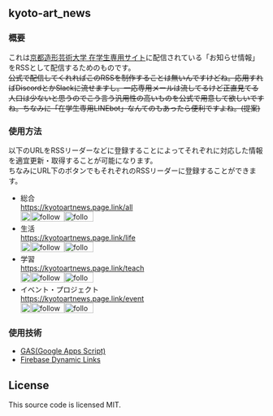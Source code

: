 ## kyoto-art_news

### 概要
これは[京都造形芸術大学 在学生専用サイト](https://www.kyoto-art.ac.jp/student/)に配信されている「お知らせ情報」をRSSとして配信するためのものです。  
~~公式で配信してくれればこのRSSを制作することは無いんですけどね。応用すればDiscordとかSlackに流せますし。一応専用メールは流してるけど正直見てる人口は少ないと思うのでこう言う汎用性の高いものを公式で用意して欲しいですね。ちなみに「在学生専用LINEbot」なんてのもあったら便利ですよね。(提案)~~

### 使用方法
以下のURLをRSSリーダーなどに登録することによってそれぞれに対応した情報を適宜更新・取得することが可能になります。  
ちなみにURL下のボタンでもそれぞれのRSSリーダーに登録することができます。

- 総合  
  https://kyotoartnews.page.link/all  
  <a href="https://kyotoartnews.page.link/all"><img src="https://user-images.githubusercontent.com/31413765/73037078-05ff0300-3e91-11ea-94e1-04933dfafb66.png" alt="RSSを購読する" width="20" height="20"></a><a href='https://feedly.com/i/subscription/feed%2Fhttps%3A%2F%2Fkyotoartnews.page.link%2Fall'  target='blank'><img id='feedlyFollow' src='http://s3.feedly.com/img/follows/feedly-follow-rectangle-volume-small_2x.png' alt='follow us in feedly' width='66' height='20'></a><a href="http://www.inoreader.com/feed/https://kyotoartnews.page.link/all" target="blank"><img src="http://cdn-ak.f.st-hatena.com/images/fotolife/t/tomag/20160306/20160306203923.png" alt='follow us in inoreader' width='57' height='20'></a>
- 生活  
  https://kyotoartnews.page.link/life  
  <a href="https://kyotoartnews.page.link/life"><img src="https://user-images.githubusercontent.com/31413765/73037078-05ff0300-3e91-11ea-94e1-04933dfafb66.png" alt="RSSを購読する" width="20" height="20"></a><a href='https://feedly.com/i/subscription/feed%2Fhttps%3A%2F%2Fkyotoartnews.page.link%2Flife'  target='blank'><img id='feedlyFollow' src='http://s3.feedly.com/img/follows/feedly-follow-rectangle-volume-small_2x.png' alt='follow us in feedly' width='66' height='20'></a><a href="http://www.inoreader.com/feed/https://kyotoartnews.page.link/life" target="blank"><img src="http://cdn-ak.f.st-hatena.com/images/fotolife/t/tomag/20160306/20160306203923.png" alt='follow us in inoreader' width='57' height='20'></a>
- 学習  
  https://kyotoartnews.page.link/teach  
  <a href="https://kyotoartnews.page.link/teach"><img src="https://user-images.githubusercontent.com/31413765/73037078-05ff0300-3e91-11ea-94e1-04933dfafb66.png" alt="RSSを購読する" width="20" height="20"></a><a href='https://feedly.com/i/subscription/feed%2Fhttps%3A%2F%2Fkyotoartnews.page.link%2Fteach'  target='blank'><img id='feedlyFollow' src='http://s3.feedly.com/img/follows/feedly-follow-rectangle-volume-small_2x.png' alt='follow us in feedly' width='66' height='20'></a><a href="http://www.inoreader.com/feed/https://kyotoartnews.page.link/teach" target="blank"><img src="http://cdn-ak.f.st-hatena.com/images/fotolife/t/tomag/20160306/20160306203923.png" alt='follow us in inoreader' width='57' height='20'></a>
- イベント・プロジェクト  
  https://kyotoartnews.page.link/event  
  <a href="https://kyotoartnews.page.link/event"><img src="https://user-images.githubusercontent.com/31413765/73037078-05ff0300-3e91-11ea-94e1-04933dfafb66.png" alt="RSSを購読する" width="20" height="20"></a><a href='https://feedly.com/i/subscription/feed%2Fhttps%3A%2F%2Fkyotoartnews.page.link%2Fevent'  target='blank'><img id='feedlyFollow' src='http://s3.feedly.com/img/follows/feedly-follow-rectangle-volume-small_2x.png' alt='follow us in feedly' width='66' height='20'></a><a href="http://www.inoreader.com/feed/https://kyotoartnews.page.link/event" target="blank"><img src="http://cdn-ak.f.st-hatena.com/images/fotolife/t/tomag/20160306/20160306203923.png" alt='follow us in inoreader' width='57' height='20'></a>

### 使用技術
- [GAS(Google Apps Script)](https://developers.google.com/apps-script/)
- [Firebase Dynamic Links](https://firebase.google.com/docs/dynamic-links?hl=ja)

## License
This source code is licensed MIT.